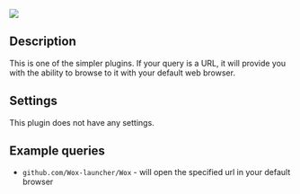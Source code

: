 ![](http://imgur.com/EdsdIFx.png)

## Description

This is one of the simpler plugins. If your query is a URL, it will provide you with the ability to browse to it with your default web browser.

## Settings

This plugin does not have any settings.

## Example queries

- `github.com/Wox-launcher/Wox` - will open the specified url in your default browser